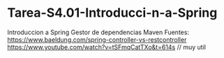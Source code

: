 # Tarea-S4.01-Introducci-n-a-Spring
Introduccion a Spring
Gestor de dependencias Maven
Fuentes:
https://www.baeldung.com/spring-controller-vs-restcontroller
https://www.youtube.com/watch?v=tSFmqCatTXo&t=614s // muy util
